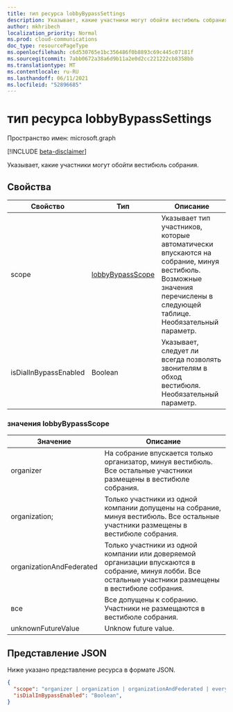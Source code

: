 ```yaml
---
title: тип ресурса lobbyBypassSettings
description: Указывает, какие участники могут обойти вестибюль собрания.
author: mkhribech
localization_priority: Normal
ms.prod: cloud-communications
doc_type: resourcePageType
ms.openlocfilehash: c6d530765e1bc356486f0b8893c69c445c07181f
ms.sourcegitcommit: 7abb0672a38a6d9b11a2e0d2cc221222cb8358bb
ms.translationtype: MT
ms.contentlocale: ru-RU
ms.lasthandoff: 06/11/2021
ms.locfileid: "52896685"
---
```

# <a name="lobbybypasssettings-resource-type"></a>тип ресурса lobbyBypassSettings

Пространство имен: microsoft.graph

[!INCLUDE [beta-disclaimer](../../includes/beta-disclaimer.md)]

Указывает, какие участники могут обойти вестибюль собрания.

## <a name="properties"></a>Свойства

| Свойство              | Тип    | Описание                                                         | 
| --------------------- | ------- | ------------------------------------------------------------------- | 
| scope                 | [lobbyBypassScope](#lobbybypassscope-values)  | Указывает тип участников, которые автоматически впускаются на собрание, минуя вестибюль. Возможные значения перечислены в следующей таблице. Необязательный параметр.|
| isDialInBypassEnabled | Boolean | Указывает, следует ли всегда позволять звонителям в обход вестибюля. Необязательный параметр. | 

### <a name="lobbybypassscope-values"></a>значения lobbyBypassScope

| Значение                    | Описание                                                                                                                                              |
| ------------------------ | -------------------------------------------------------------------------------------------------------------------------------------------------------- |
| organizer                | На собрание впускается только организатор, минуя вестибюль. Все остальные участники размещены в вестибюле собрания.                                                                                                         |
| organization;             | Только участники из одной компании допущены на собрание, минуя вестибюль. Все остальные участники размещены в вестибюле собрания.                                                                              |
| organizationAndFederated | Только участники из одной компании или доверяемой организации впускаются в собрание, минуя лобби. Все остальные участники размещены в вестибюле собрания. |
| все                 | Все допущены к собранию. Участники не размещаются в вестибюле собрания.                                                                                                                   |
| unknownFutureValue       | Unknow future value.                                                                                                                                     |

## <a name="json-representation"></a>Представление JSON

Ниже указано представление ресурса в формате JSON.

<!-- {
  "blockType": "resource",
  "optionalProperties": [],
  "@odata.type": "microsoft.graph.lobbyBypassSettings"
}-->
```json
{
  "scope": "organizer | organization | organizationAndFederated | everyone | unknownFutureValue",
  "isDialInBypassEnabled": "Boolean",
}
```

<!-- uuid: 8fcb5dbc-d5aa-4681-8e31-b001d5168d79
2015-10-25 14:57:30 UTC -->
<!--
{
  "type": "#page.annotation",
  "description": "lobbyBypassSettings resource",
  "keywords": "",
  "section": "documentation",
  "tocPath": "",
  "suppressions": []
}
-->
